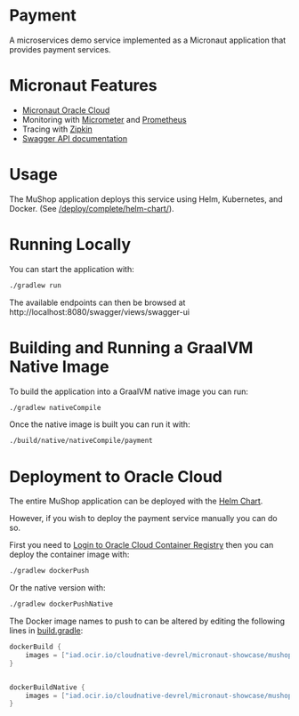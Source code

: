 # Payment

A microservices demo service implemented as a Micronaut application that provides payment services.

# Micronaut Features

* [Micronaut Oracle Cloud](https://micronaut-projects.github.io/micronaut-oracle-cloud/latest/guide/)
* Monitoring with [Micrometer](https://micrometer.io/) and [Prometheus](https://prometheus.io/)
* Tracing with [Zipkin](https://zipkin.io/)
* [Swagger API documentation](https://micronaut-projects.github.io/micronaut-openapi/latest/guide/)

# Usage

The MuShop application deploys this service using Helm, Kubernetes, and Docker. (See
[/deploy/complete/helm-chart/](https://github.com/oracle-quickstart/oci-micronaut/tree/master/deploy/complete/helm-chart)).

# Running Locally

You can start the application with:

```bash
./gradlew run
```

The available endpoints can then be browsed at http://localhost:8080/swagger/views/swagger-ui

# Building and Running a GraalVM Native Image

To build the application into a GraalVM native image you can run:

```bash
./gradlew nativeCompile
```

Once the native image is built you can run it with:

```bash
./build/native/nativeCompile/payment
```

# Deployment to Oracle Cloud

The entire MuShop application can be deployed with the [Helm Chart](../../deploy/complete/helm-chart).

However, if you wish to deploy the payment service manually you can do so.

First you need to [Login to Oracle Cloud Container Registry](https://docs.oracle.com/en-us/iaas/Content/Functions/Tasks/functionslogintoocir.htm) then you can deploy the container image with:

```bash
./gradlew dockerPush
```

Or the native version with:

```bash
./gradlew dockerPushNative
```

The Docker image names to push to can be altered by editing the following lines in [build.gradle](https://github.com/oracle-quickstart/oci-micronaut/blob/983c78a8cd55ecc33b1b3aac6a2d68524683a5b3/src/payment/build.gradle#L56-L62):

```groovy
dockerBuild {
    images = ["iad.ocir.io/cloudnative-devrel/micronaut-showcase/mushop/$project.name-${javaBaseImage}:$project.version"]
}


dockerBuildNative {
    images = ["iad.ocir.io/cloudnative-devrel/micronaut-showcase/mushop/${project.name}-native:$project.version"]
}
```

